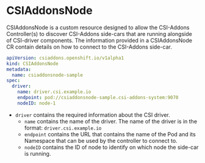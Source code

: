 # CSIAddonsNode

CSIAddonsNode is a custom resource designed to allow the CSI-Addons Controller(s) to discover CSI-Addons side-cars that are running alongside of CSI-driver components. The information provided in a CSIAddonsNode CR contain details on how to connect to the CSI-Addons side-car.

```yaml
apiVersion: csiaddons.openshift.io/v1alpha1
kind: CSIAddonsNode
metadata:
  name: csiaddonsnode-sample
spec:
  driver:
    name: driver.csi.example.io
    endpoint: pod://csiaddonsnode-sample.csi-addons-system:9070
    nodeID: node-1
```

- `driver` contains the required information about the CSI driver.
  - `name` contains the name of the driver. The name of the driver is in the format: `driver.csi.example.io`
  - `endpoint` contains the URL that contains the name of the Pod and its Namespace that can be used by the controller to connect to.
  - `nodeID` contains the ID of node to identify on which node the side-car is running.
